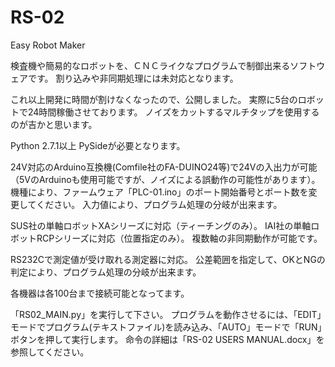 # RS-02
Easy Robot Maker

検査機や簡易的なロボットを、ＣＮＣライクなプログラムで制御出来るソフトウェアです。
割り込みや非同期処理には未対応となります。

これ以上開発に時間が割けなくなったので、公開しました。
実際に5台のロボットで24時間稼働させております。
ノイズをカットするマルチタップを使用するのが吉かと思います。

Python 2.7.1以上 PySideが必要となります。


24V対応のArduino互換機(Comfile社のFA-DUINO24等)で24Vの入出力が可能（5VのArduinoも使用可能ですが、ノイズによる誤動作の可能性があります）。
機種により、ファームウェア「PLC-01.ino」のポート開始番号とポート数を変更してください。
入力値により、プログラム処理の分岐が出来ます。

SUS社の単軸ロボットXAシリーズに対応（ティーチングのみ）。
IAI社の単軸ロボットRCPシリーズに対応（位置指定のみ）。
複数軸の非同期動作が可能です。

RS232Cで測定値が受け取れる測定器に対応。
公差範囲を指定して、OKとNGの判定により、プログラム処理の分岐が出来ます。

各機器は各100台まで接続可能となってます。


「RS02_MAIN.py」を実行して下さい。
プログラムを動作させるには、「EDIT」モードでプログラム(テキストファイル)を読み込み、「AUTO」モードで「RUN」ボタンを押して実行します。
命令の詳細は「RS-02 USERS MANUAL.docx」を参照してください。
